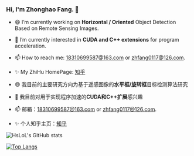 ### Hi, I'm Zhonghao Fang. 👋

<!--
**HsLOL/HsLoL** is a ✨ _special_ ✨ repository because its `README.md` (this file) appears on your GitHub profile.

Here are some ideas to get you started:


- 👯 I’m looking to collaborate on ...
- 🤔 I’m looking for help with ...
- 💬 Ask me about ...

- 😄 Pronouns: ...
- ⚡ Fun fact: ...
--🔭
-->

- 😄 I’m currently working on **Horizontal / Oriented** Object Detection Based on Remote Sensing Images.
- 🌱 I’m currently interested in **CUDA and C++ extensions** for program acceleration.
- 📫 How to reach me: 18310699587@163.com or zhfang0117@126.com.
- ✨ My ZhiHu HomePage: [知乎](https://www.zhihu.com/people/fhs-37)  

- 😄 我目前的主要研究方向为基于遥感图像的**水平框/旋转框**目标检测算法研究
- 🌱 我目前对用于实现程序加速的**CUDA和C++扩展**感兴趣
- 📫 邮箱：18310699587@163.com or zhfang0117@126.com.
- ✨ 个人知乎主页：[知乎](https://www.zhihu.com/people/fhs-37)

![HsLoL's GitHub stats](https://github-readme-stats.vercel.app/api?username=HsLoL&show_icons=true&theme=tokyonight)

[![Top Langs](https://github-readme-stats.vercel.app/api/top-langs/?username=HsLoL&layout=compact)](https://github.com/HsLoL/github-readme-stats)

